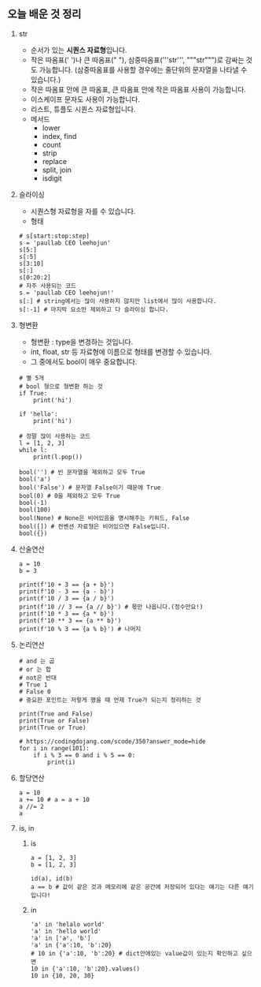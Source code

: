 ## 오늘 배운 것 정리

1. str
    - 순서가 있는 **시퀀스 자료형**입니다.
    - 작은 따옴표(' ')나 큰 따옴표(" "), 삼중따옴표('''str''', """str""")로 감싸는 것도 가능합니다. (삼중따옴표를 사용할 경우에는 줄단위의 문자열을 나타낼 수 있습니다.)
    - 작은 따옴표 안에 큰 따옴표, 큰 따옴표 안에 작은 따옴표 사용이 가능합니다.
    - 이스케이프 문자도 사용이 가능합니다.
    - 리스트, 튜플도 시퀀스 자료형입니다.
    - 메서드
        - lower
        - index, find
        - count
        - strip
        - replace
        - split, join
        - isdigit
2. 슬라이싱
    - 시퀀스형 자료형을 자를 수 있습니다.
    - 형태
    ```
    # s[start:stop:step]
    s = 'paullab CEO leehojun'
    s[5:]
    s[:5]
    s[3:10]
    s[:]
    s[0:20:2]
    # 자주 사용되는 코드
    s = 'paullab CEO leehojun!'
    s[:] # string에서는 많이 사용하지 않지만 list에서 많이 사용합니다.
    s[:-1] # 마지막 요소만 제외하고 다 슬라이싱 합니다.
    ```

3. 형변환
    - 형변환 : type을 변경하는 것입니다.
    - int, float, str 등 자료형에 이름으로 형태를 변경할 수 있습니다.
    - 그 중에서도 bool이 매우 중요합니다.
    ```
    # 별 5개
    # bool 형으로 형변환 하는 것
    if True:
        print('hi')

    if 'hello':
        print('hi')

    # 정말 많이 사용하는 코드
    l = [1, 2, 3]
    while l:
        print(l.pop())

    bool('') # 빈 문자열을 제외하고 모두 True
    bool('a')
    bool('False') # 문자열 False이기 때문에 True
    bool(0) # 0을 제외하고 모두 True
    bool(-1)
    bool(100)
    bool(None) # None은 비어있음을 명시해주는 키워드, False
    bool([]) # 컨벤션 자료형은 비어있으면 False입니다.
    bool({})
    ```

4. 산술연산
    ```
    a = 10
    b = 3

    print(f'10 + 3 == {a + b}')
    print(f'10 - 3 == {a - b}')
    print(f'10 / 3 == {a / b}')
    print(f'10 // 3 == {a // b}') # 몫만 나옵니다.(정수만요!)
    print(f'10 * 3 == {a * b}')
    print(f'10 ** 3 == {a ** b}')
    print(f'10 % 3 == {a % b}') # 나머지
    ```

5. 논리연산
    ```
    # and 는 곱
    # or 는 합
    # not은 반대
    # True 1
    # False 0
    # 중요한 포인트는 저렇게 했을 때 언제 True가 되는지 정리하는 것

    print(True and False)
    print(True or False)
    print(True or True)

    # https://codingdojang.com/scode/350?answer_mode=hide
    for i in range(101):
        if i % 3 == 0 and i % 5 == 0:
            print(i)
    ```

6. 할당연산
    ```
    a = 10
    a += 10 # a = a + 10
    a //= 2
    a
    ```

7. is, in
    1. is
        ```
        a = [1, 2, 3]
        b = [1, 2, 3]

        id(a), id(b)
        a == b # 값이 같은 것과 메모리에 같은 공간에 저장되어 있다는 얘기는 다른 얘기입니다!
        ```
    2. in
        ```
        'a' in 'helalo world'
        'a' in 'hello world'
        'a' in ['a', 'b']
        'a' in {'a':10, 'b':20}
        # 10 in {'a':10, 'b':20} # dict안에있는 value값이 있는지 확인하고 싶으면
        10 in {'a':10, 'b':20}.values()
        10 in {10, 20, 30}
        ```
